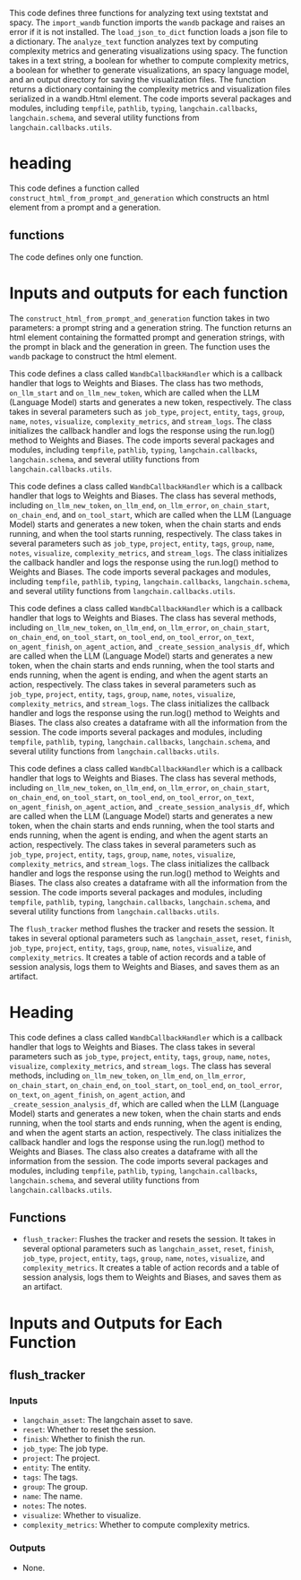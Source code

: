 This code defines three functions for analyzing text using textstat and spacy. The `import_wandb` function imports the `wandb` package and raises an error if it is not installed. The `load_json_to_dict` function loads a json file to a dictionary. The `analyze_text` function analyzes text by computing complexity metrics and generating visualizations using spacy. The function takes in a text string, a boolean for whether to compute complexity metrics, a boolean for whether to generate visualizations, an spacy language model, and an output directory for saving the visualization files. The function returns a dictionary containing the complexity metrics and visualization files serialized in a wandb.Html element. The code imports several packages and modules, including `tempfile`, `pathlib`, `typing`, `langchain.callbacks`, `langchain.schema`, and several utility functions from `langchain.callbacks.utils`.

# heading
This code defines a function called `construct_html_from_prompt_and_generation` which constructs an html element from a prompt and a generation.

## functions
The code defines only one function.

# Inputs and outputs for each function
The `construct_html_from_prompt_and_generation` function takes in two parameters: a prompt string and a generation string. The function returns an html element containing the formatted prompt and generation strings, with the prompt in black and the generation in green. The function uses the `wandb` package to construct the html element.

This code defines a class called `WandbCallbackHandler` which is a callback handler that logs to Weights and Biases. The class has two methods, `on_llm_start` and `on_llm_new_token`, which are called when the LLM (Language Model) starts and generates a new token, respectively. The class takes in several parameters such as `job_type`, `project`, `entity`, `tags`, `group`, `name`, `notes`, `visualize`, `complexity_metrics`, and `stream_logs`. The class initializes the callback handler and logs the response using the run.log() method to Weights and Biases. The code imports several packages and modules, including `tempfile`, `pathlib`, `typing`, `langchain.callbacks`, `langchain.schema`, and several utility functions from `langchain.callbacks.utils`.

This code defines a class called `WandbCallbackHandler` which is a callback handler that logs to Weights and Biases. The class has several methods, including `on_llm_new_token`, `on_llm_end`, `on_llm_error`, `on_chain_start`, `on_chain_end`, and `on_tool_start`, which are called when the LLM (Language Model) starts and generates a new token, when the chain starts and ends running, and when the tool starts running, respectively. The class takes in several parameters such as `job_type`, `project`, `entity`, `tags`, `group`, `name`, `notes`, `visualize`, `complexity_metrics`, and `stream_logs`. The class initializes the callback handler and logs the response using the run.log() method to Weights and Biases. The code imports several packages and modules, including `tempfile`, `pathlib`, `typing`, `langchain.callbacks`, `langchain.schema`, and several utility functions from `langchain.callbacks.utils`.

This code defines a class called `WandbCallbackHandler` which is a callback handler that logs to Weights and Biases. The class has several methods, including `on_llm_new_token`, `on_llm_end`, `on_llm_error`, `on_chain_start`, `on_chain_end`, `on_tool_start`, `on_tool_end`, `on_tool_error`, `on_text`, `on_agent_finish`, `on_agent_action`, and `_create_session_analysis_df`, which are called when the LLM (Language Model) starts and generates a new token, when the chain starts and ends running, when the tool starts and ends running, when the agent is ending, and when the agent starts an action, respectively. The class takes in several parameters such as `job_type`, `project`, `entity`, `tags`, `group`, `name`, `notes`, `visualize`, `complexity_metrics`, and `stream_logs`. The class initializes the callback handler and logs the response using the run.log() method to Weights and Biases. The class also creates a dataframe with all the information from the session. The code imports several packages and modules, including `tempfile`, `pathlib`, `typing`, `langchain.callbacks`, `langchain.schema`, and several utility functions from `langchain.callbacks.utils`.

This code defines a class called `WandbCallbackHandler` which is a callback handler that logs to Weights and Biases. The class has several methods, including `on_llm_new_token`, `on_llm_end`, `on_llm_error`, `on_chain_start`, `on_chain_end`, `on_tool_start`, `on_tool_end`, `on_tool_error`, `on_text`, `on_agent_finish`, `on_agent_action`, and `_create_session_analysis_df`, which are called when the LLM (Language Model) starts and generates a new token, when the chain starts and ends running, when the tool starts and ends running, when the agent is ending, and when the agent starts an action, respectively. The class takes in several parameters such as `job_type`, `project`, `entity`, `tags`, `group`, `name`, `notes`, `visualize`, `complexity_metrics`, and `stream_logs`. The class initializes the callback handler and logs the response using the run.log() method to Weights and Biases. The class also creates a dataframe with all the information from the session. The code imports several packages and modules, including `tempfile`, `pathlib`, `typing`, `langchain.callbacks`, `langchain.schema`, and several utility functions from `langchain.callbacks.utils`. 

The `flush_tracker` method flushes the tracker and resets the session. It takes in several optional parameters such as `langchain_asset`, `reset`, `finish`, `job_type`, `project`, `entity`, `tags`, `group`, `name`, `notes`, `visualize`, and `complexity_metrics`. It creates a table of action records and a table of session analysis, logs them to Weights and Biases, and saves them as an artifact.

# Heading
This code defines a class called `WandbCallbackHandler` which is a callback handler that logs to Weights and Biases. The class takes in several parameters such as `job_type`, `project`, `entity`, `tags`, `group`, `name`, `notes`, `visualize`, `complexity_metrics`, and `stream_logs`. The class has several methods, including `on_llm_new_token`, `on_llm_end`, `on_llm_error`, `on_chain_start`, `on_chain_end`, `on_tool_start`, `on_tool_end`, `on_tool_error`, `on_text`, `on_agent_finish`, `on_agent_action`, and `_create_session_analysis_df`, which are called when the LLM (Language Model) starts and generates a new token, when the chain starts and ends running, when the tool starts and ends running, when the agent is ending, and when the agent starts an action, respectively. The class initializes the callback handler and logs the response using the run.log() method to Weights and Biases. The class also creates a dataframe with all the information from the session. The code imports several packages and modules, including `tempfile`, `pathlib`, `typing`, `langchain.callbacks`, `langchain.schema`, and several utility functions from `langchain.callbacks.utils`.

## Functions
- `flush_tracker`: Flushes the tracker and resets the session. It takes in several optional parameters such as `langchain_asset`, `reset`, `finish`, `job_type`, `project`, `entity`, `tags`, `group`, `name`, `notes`, `visualize`, and `complexity_metrics`. It creates a table of action records and a table of session analysis, logs them to Weights and Biases, and saves them as an artifact.

# Inputs and Outputs for Each Function
## flush_tracker
### Inputs
- `langchain_asset`: The langchain asset to save.
- `reset`: Whether to reset the session.
- `finish`: Whether to finish the run.
- `job_type`: The job type.
- `project`: The project.
- `entity`: The entity.
- `tags`: The tags.
- `group`: The group.
- `name`: The name.
- `notes`: The notes.
- `visualize`: Whether to visualize.
- `complexity_metrics`: Whether to compute complexity metrics.

### Outputs
- None.

